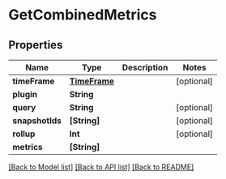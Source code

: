# GetCombinedMetrics

## Properties
Name | Type | Description | Notes
------------ | ------------- | ------------- | -------------
**timeFrame** | [**TimeFrame**](TimeFrame.md) |  | [optional] 
**plugin** | **String** |  | 
**query** | **String** |  | [optional] 
**snapshotIds** | **[String]** |  | [optional] 
**rollup** | **Int** |  | [optional] 
**metrics** | **[String]** |  | 

[[Back to Model list]](../README.md#documentation-for-models) [[Back to API list]](../README.md#documentation-for-api-endpoints) [[Back to README]](../README.md)


